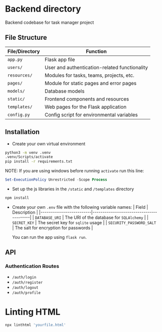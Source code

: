 # Backend directory
Backend codebase for task manager project


## File Structure
| File/Directory | Function                                      |
|----------------|-----------------------------------------------|
| `app.py`       | Flask app file                                |
| `users/`       | User and authentication-related functionality |
| `resources/`   | Modules for tasks, teams, projects, etc.      |
| `pages/`       | Module for static pages and error pages       |
| `models/`      | Database models                               |
| `static/`      | Frontend components and resources             |
| `templates/`   | Web pages for the Flask application           |
| `config.py`    | Config script for environmental variables     |

## Installation
* Create your own virtual environment
```bash
python3 -m venv .venv
.venv/Scripts/activate
pip install -r requirements.txt
```

  NOTE: If you are using windows before running `activate` run this line:

```powershell
Set-ExecutionPolicy Unrestricted -Scope Process
```

* Set up the js libraries in the `/static` and `/templates` directory
```bash
npm install
```


* Create your own `.env` file with the following variable names:
  | Field                    | Description                              |
  |--------------------------|------------------------------------------|
  | `DATABASE_URI`           | The URI of the database for `SQLAlchemy` |
  | `SECRET_KEY`             | The secret key for `sqlite` usage        |
  | `SECURITY_PASSWORD_SALT` | The salt for encryption for passwords    |

  You can run the app using `flask run`.

## API
### Authentication Routes
* `/auth/login`
* `/auth/register`
* `/auth/logout`
* `/auth/profile`

# Linting HTML
```bash
npx linthtml 'yourfile.html'
```